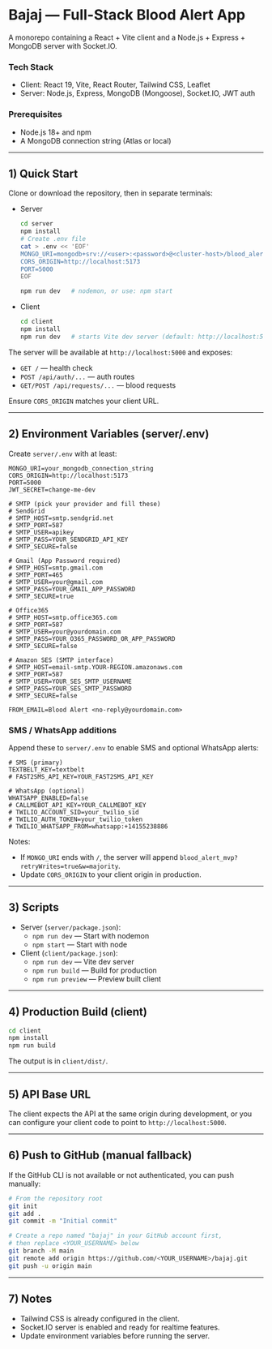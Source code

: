 # Bajaj — Full-Stack Blood Alert App

A monorepo containing a React + Vite client and a Node.js + Express + MongoDB server with Socket.IO.

### Tech Stack
- Client: React 19, Vite, React Router, Tailwind CSS, Leaflet
- Server: Node.js, Express, MongoDB (Mongoose), Socket.IO, JWT auth

### Prerequisites
- Node.js 18+ and npm
- A MongoDB connection string (Atlas or local)

---

## 1) Quick Start

Clone or download the repository, then in separate terminals:

- Server
  ```bash
  cd server
  npm install
  # Create .env file
  cat > .env << 'EOF'
  MONGO_URI=mongodb+srv://<user>:<password>@<cluster-host>/blood_alert_mvp?retryWrites=true&w=majority
  CORS_ORIGIN=http://localhost:5173
  PORT=5000
  EOF

  npm run dev   # nodemon, or use: npm start
  ```

- Client
  ```bash
  cd client
  npm install
  npm run dev   # starts Vite dev server (default: http://localhost:5173)
  ```

The server will be available at `http://localhost:5000` and exposes:
- `GET /` — health check
- `POST /api/auth/...` — auth routes
- `GET/POST /api/requests/...` — blood requests

Ensure `CORS_ORIGIN` matches your client URL.

---

## 2) Environment Variables (server/.env)
Create `server/.env` with at least:
```env
MONGO_URI=your_mongodb_connection_string
CORS_ORIGIN=http://localhost:5173
PORT=5000
JWT_SECRET=change-me-dev

# SMTP (pick your provider and fill these)
# SendGrid
# SMTP_HOST=smtp.sendgrid.net
# SMTP_PORT=587
# SMTP_USER=apikey
# SMTP_PASS=YOUR_SENDGRID_API_KEY
# SMTP_SECURE=false

# Gmail (App Password required)
# SMTP_HOST=smtp.gmail.com
# SMTP_PORT=465
# SMTP_USER=your@gmail.com
# SMTP_PASS=YOUR_GMAIL_APP_PASSWORD
# SMTP_SECURE=true

# Office365
# SMTP_HOST=smtp.office365.com
# SMTP_PORT=587
# SMTP_USER=your@yourdomain.com
# SMTP_PASS=YOUR_O365_PASSWORD_OR_APP_PASSWORD
# SMTP_SECURE=false

# Amazon SES (SMTP interface)
# SMTP_HOST=email-smtp.YOUR-REGION.amazonaws.com
# SMTP_PORT=587
# SMTP_USER=YOUR_SES_SMTP_USERNAME
# SMTP_PASS=YOUR_SES_SMTP_PASSWORD
# SMTP_SECURE=false

FROM_EMAIL=Blood Alert <no-reply@yourdomain.com>
```

### SMS / WhatsApp additions
Append these to `server/.env` to enable SMS and optional WhatsApp alerts:

```env
# SMS (primary)
TEXTBELT_KEY=textbelt
# FAST2SMS_API_KEY=YOUR_FAST2SMS_API_KEY

# WhatsApp (optional)
WHATSAPP_ENABLED=false
# CALLMEBOT_API_KEY=YOUR_CALLMEBOT_KEY
# TWILIO_ACCOUNT_SID=your_twilio_sid
# TWILIO_AUTH_TOKEN=your_twilio_token
# TWILIO_WHATSAPP_FROM=whatsapp:+14155238886
```
Notes:
- If `MONGO_URI` ends with `/`, the server will append `blood_alert_mvp?retryWrites=true&w=majority`.
- Update `CORS_ORIGIN` to your client origin in production.

---

## 3) Scripts
- Server (`server/package.json`):
  - `npm run dev` — Start with nodemon
  - `npm start` — Start with node
- Client (`client/package.json`):
  - `npm run dev` — Vite dev server
  - `npm run build` — Build for production
  - `npm run preview` — Preview built client

---

## 4) Production Build (client)
```bash
cd client
npm install
npm run build
```
The output is in `client/dist/`.

---

## 5) API Base URL
The client expects the API at the same origin during development, or you can configure your client code to point to `http://localhost:5000`.

---

## 6) Push to GitHub (manual fallback)
If the GitHub CLI is not available or not authenticated, you can push manually:
```bash
# From the repository root
git init
git add .
git commit -m "Initial commit"

# Create a repo named "bajaj" in your GitHub account first,
# then replace <YOUR_USERNAME> below
git branch -M main
git remote add origin https://github.com/<YOUR_USERNAME>/bajaj.git
git push -u origin main
```

---

## 7) Notes
- Tailwind CSS is already configured in the client.
- Socket.IO server is enabled and ready for realtime features.
- Update environment variables before running the server. 